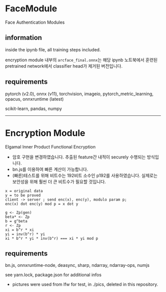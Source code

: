 # FaceModule
Face Authentication Modules


## information
inside the ipynb file, all training steps included.

encryption module 내부의 `arcface_final.onnx`는 해당 ipynb 노트북에서 훈련된 pretrained network에서 classifier head가 제거된 버전입니다.

## requirements
pytorch (v2.0), onnx (v11), torchvision, imageio, pytorch_metric_learning, opacus, onnxruntime (latest)

scikit-learn, pandas, numpy


---

# Encryption Module
Elgamal Inner Product Functional Encryption

- 암호 구현을 변경하였습니다. 추출된 feature간 내적이 securely 수행되는 방식입니다.
- bn.js를 이용하여 빠른 계산이 가능합니다.
- (빠른)테스트를 위해 비트수는 192비트 소수인 p192를 사용하였습니다. 실제로는 보안성을 위해 훨씬 더 큰 비트수가 필요할 것입니다.

```
x = original data
y = to be proved
client -> server ; send enc(x), enc(y), modulo param p;
enc(x) dot enc(y) mod p = x dot y

g <- Zp(gen)
beta* <- Zp
b = g^beta
r <- Zp
xi = b^r * xi
yi = inv(b^r) * yi
xi * b^r * yi * inv(b^r) === xi * yi mod p
```

## requirements
bn.js, onnxruntime-node, deasync, sharp, ndarray, ndarray-ops, numjs

see yarn.lock, package.json for additional infos

- pictures were used from lfw for test, in ./pics, deleted in this repository.
